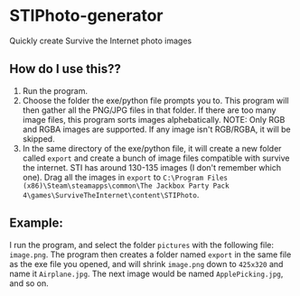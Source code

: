 # STIPhoto-generator
Quickly create Survive the Internet photo images

## How do I use this??
1. Run the program.
2. Choose the folder the exe/python file prompts you to. This program will then gather all the PNG/JPG files in that folder. If there are too many image files, this program sorts images alphebatically. NOTE: Only RGB and RGBA images are supported. If any image isn't RGB/RGBA, it will be skipped.
4. In the same directory of the exe/python file, it will create a new folder called ``export`` and create a bunch of image files compatible with survive the internet.
STI has around 130-135 images (I don't remember which one). Drag all the images in ``export`` to ``C:\Program Files (x86)\Steam\steamapps\common\The Jackbox Party Pack 4\games\SurviveTheInternet\content\STIPhoto``.

## Example:
I run the program, and select the folder ``pictures`` with the following file: ``image.png``. The program then creates a folder named ``export`` in the same file as the exe file you opened, and will shrink ``image.png`` down to ``425x320`` and name it ``Airplane.jpg``. The next image would be named ``ApplePicking.jpg``, and so on.
